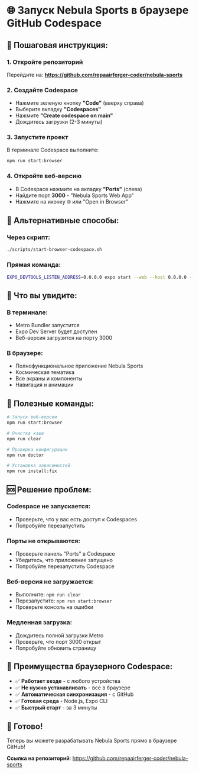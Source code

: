 # 🌐 Запуск Nebula Sports в браузере GitHub Codespace

## 🚀 Пошаговая инструкция:

### 1. Откройте репозиторий
Перейдите на: **https://github.com/repaairferger-coder/nebula-sports**

### 2. Создайте Codespace
- Нажмите зеленую кнопку **"Code"** (вверху справа)
- Выберите вкладку **"Codespaces"**
- Нажмите **"Create codespace on main"**
- Дождитесь загрузки (2-3 минуты)

### 3. Запустите проект
В терминале Codespace выполните:
```bash
npm run start:browser
```

### 4. Откройте веб-версию
- В Codespace нажмите на вкладку **"Ports"** (слева)
- Найдите порт **3000** - "Nebula Sports Web App"
- Нажмите на иконку 🌐 или "Open in Browser"

## 🎯 Альтернативные способы:

### Через скрипт:
```bash
./scripts/start-browser-codespace.sh
```

### Прямая команда:
```bash
EXPO_DEVTOOLS_LISTEN_ADDRESS=0.0.0.0 expo start --web --host 0.0.0.0 --port 3000
```

## 📱 Что вы увидите:

### В терминале:
- Metro Bundler запустится
- Expo Dev Server будет доступен
- Веб-версия загрузится на порту 3000

### В браузере:
- Полнофункциональное приложение Nebula Sports
- Космическая тематика
- Все экраны и компоненты
- Навигация и анимации

## 🔧 Полезные команды:

```bash
# Запуск веб-версии
npm run start:browser

# Очистка кэша
npm run clear

# Проверка конфигурации
npm run doctor

# Установка зависимостей
npm run install:fix
```

## 🆘 Решение проблем:

### Codespace не запускается:
- Проверьте, что у вас есть доступ к Codespaces
- Попробуйте перезапустить

### Порты не открываются:
- Проверьте панель "Ports" в Codespace
- Убедитесь, что приложение запущено
- Попробуйте перезапустить Codespace

### Веб-версия не загружается:
- Выполните: `npm run clear`
- Перезапустите: `npm run start:browser`
- Проверьте консоль на ошибки

### Медленная загрузка:
- Дождитесь полной загрузки Metro
- Проверьте, что порт 3000 открыт
- Попробуйте обновить страницу

## 🌟 Преимущества браузерного Codespace:

- ✅ **Работает везде** - с любого устройства
- ✅ **Не нужно устанавливать** - все в браузере
- ✅ **Автоматическая синхронизация** - с GitHub
- ✅ **Готовая среда** - Node.js, Expo CLI
- ✅ **Быстрый старт** - за 3 минуты

## 🎉 Готово!

Теперь вы можете разрабатывать Nebula Sports прямо в браузере GitHub!

**Ссылка на репозиторий**: https://github.com/repaairferger-coder/nebula-sports
